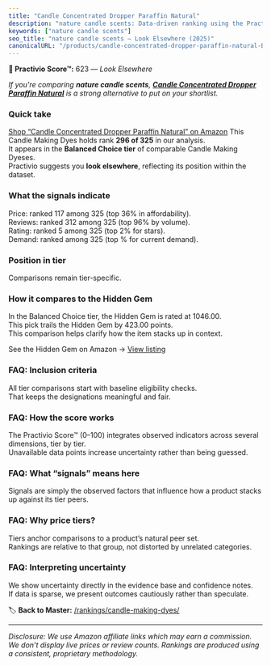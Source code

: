 ```yaml
---
title: "Candle Concentrated Dropper Paraffin Natural"
description: "nature candle scents: Data-driven ranking using the Practivio Score™. Positioned by quality, value, demand, findability, momentum."
keywords: ["nature candle scents"]
seo_title: "nature candle scents — Look Elsewhere (2025)"
canonicalURL: "/products/candle-concentrated-dropper-paraffin-natural-B0DY5L2GYH/"
---
```


**🚫 Practivio Score™:** 623 — _Look Elsewhere_


*If you're comparing **nature candle scents**, **[Candle Concentrated Dropper Paraffin Natural](https://www.amazon.com/dp/B0DY5L2GYH?tag=practivio-20)** is a strong alternative to put on your shortlist.*
### Quick take
[Shop “Candle Concentrated Dropper Paraffin Natural” on Amazon](https://www.amazon.com/dp/B0DY5L2GYH?tag=practivio-20)
This Candle Making Dyes holds rank **296 of 325** in our analysis.  
It appears in the **Balanced Choice tier** of comparable Candle Making Dyeses.  
Practivio suggests you **look elsewhere**, reflecting its position within the dataset.

### What the signals indicate
Price: ranked 117 among 325 (top 36% in affordability).  
Reviews: ranked 312 among 325 (top 96% by volume).  
Rating: ranked 5 among 325 (top 2% for stars).  
Demand: ranked  among 325 (top % for current demand).

### Position in tier
Comparisons remain tier-specific.

### How it compares to the Hidden Gem
In the Balanced Choice tier, the Hidden Gem is rated at 1046.00.  
This pick trails the Hidden Gem by 423.00 points.  
This comparison helps clarify how the item stacks up in context.  

See the Hidden Gem on Amazon → [View listing](https://www.amazon.com/dp/B06Y3T5RV4?tag=practivio-20)

### FAQ: Inclusion criteria
All tier comparisons start with baseline eligibility checks.  
That keeps the designations meaningful and fair.

### FAQ: How the score works
The Practivio Score™ (0–100) integrates observed indicators across several dimensions, tier by tier.  
Unavailable data points increase uncertainty rather than being guessed.

### FAQ: What “signals” means here
Signals are simply the observed factors that influence how a product stacks up against its tier peers.

### FAQ: Why price tiers?
Tiers anchor comparisons to a product’s natural peer set.  
Rankings are relative to that group, not distorted by unrelated categories.

### FAQ: Interpreting uncertainty
We show uncertainty directly in the evidence base and confidence notes.  
If data is sparse, we present outcomes cautiously rather than speculate.


🏷️ **Back to Master:** [/rankings/candle-making-dyes/](/rankings/candle-making-dyes/)

---
_Disclosure: We use Amazon affiliate links which may earn a commission. We don’t display live prices or review counts. Rankings are produced using a consistent, proprietary methodology._
